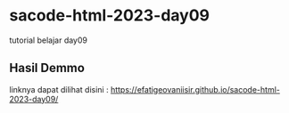 # sacode-html-2023-day09
tutorial belajar day09

## Hasil Demmo
linknya dapat dilihat disini : https://efatigeovaniisir.github.io/sacode-html-2023-day09/
